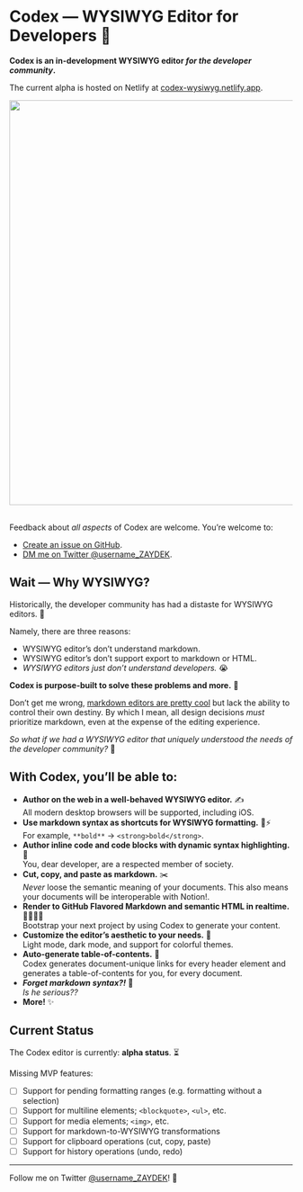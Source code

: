 # Codex — WYSIWYG Editor for Developers 🦕

**Codex is an in-development WYSIWYG editor _for the developer community_.**

The current alpha is hosted on Netlify at [codex-wysiwyg.netlify.app](https://codex-wysiwyg.netlify.app).
<br>
<div align="center">
	<a href="https://codex-wysiwyg.netlify.app">
		<img src="https://i.ibb.co/kBT0qL3/Screen-Shot-2020-08-12-at-4-01-03-PM.png" width="720">
	</a>
</div>
<br>

<!-- [![](https://i.ibb.co/kBT0qL3/Screen-Shot-2020-08-12-at-4-01-03-PM.png)](http://codex-wysiwyg.netlify.app) -->

Feedback about _all aspects_ of Codex are welcome. You’re welcome to:

- [Create an issue on GitHub](https://github.com/codex-src/codex-wysiwyg/issues/new).
- [DM me on Twitter @username_ZAYDEK](https://twitter.com/messages/compose?recipient_id=899350210064687105).

## Wait — Why WYSIWYG?

Historically, the developer community has had a distaste for WYSIWYG editors. 🤢

Namely, there are three reasons:

- WYSIWYG editor’s don’t understand markdown.
- WYSIWYG editor’s don’t support export to markdown or HTML.
- _WYSIWYG editors just don’t understand developers._ 😭

**Codex is purpose-built to solve these problems and more.** 🌈

Don’t get me wrong, [markdown editors are pretty cool](https://editor-v2-arch.netlify.app) but lack the ability to control their own destiny. By which I mean, all design decisions *must* prioritize markdown, even at the expense of the editing experience.

_So what if we had a WYSIWYG editor that uniquely understood the needs of the developer community?_ 🤔

## With Codex, you’ll be able to:

- **Author on the web in a well-behaved WYSIWYG editor.** ✍️<br>
	All modern desktop browsers will be supported, including iOS.
- **Use markdown syntax as shortcuts for WYSIWYG formatting.** 🧠⚡️<br>
	For example, `**bold**` → `<strong>bold</strong>`.
- **Author inline code and code blocks with dynamic syntax highlighting.** 🌈<br>
	You, dear developer, are a respected member of society.
- **Cut, copy, and paste as markdown.** ✂️<br>
	_Never_ loose the semantic meaning of your documents. This also means your documents will be interoperable with Notion!.
- **Render to GitHub Flavored Markdown and semantic HTML in realtime.** 👩‍💻👨‍💻<br>
	Bootstrap your next project by using Codex to generate your content.
- **Customize the editor’s aesthetic to your needs.** 🧐<br>
	Light mode, dark mode, and support for colorful themes.
- **Auto-generate table-of-contents.** 🔗<br>
	Codex generates document-unique links for every header element and generates a table-of-contents for you, for every document.
- **_Forget markdown syntax?!_** 🤪<br>
	_Is he serious??_
- **More!** ✨

## Current Status

The Codex editor is currently: **alpha status**. ⏳

Missing MVP features:

- [ ] Support for pending formatting ranges (e.g. formatting without a selection)
- [ ] Support for multiline elements; `<blockquote>`, `<ul>`, etc.
- [ ] Support for media elements; `<img>`, etc.
- [ ] Support for markdown-to-WYSIWYG transformations
- [ ] Support for clipboard operations (cut, copy, paste)
- [ ] Support for history operations (undo, redo)

---

Follow me on Twitter [@username_ZAYDEK](https://twitter.com/username_ZAYDEK)! 🖖
